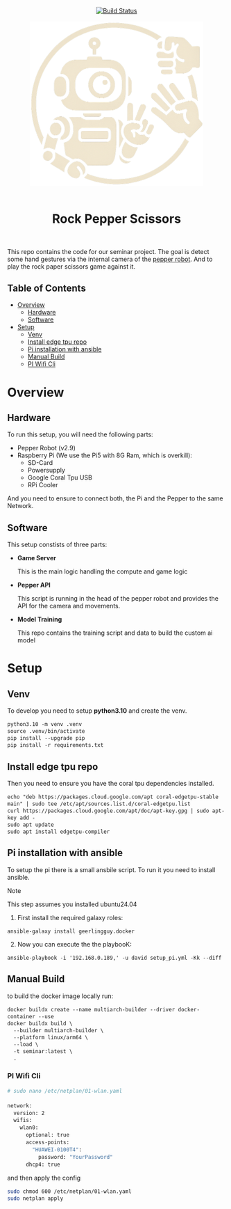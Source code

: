 <p align="center">
 <a href="https://github.com/dav354/seminar/actions">
    <img src="https://github.com/dav354/seminar/actions/workflows/docker_build.yml/badge.svg?branch=main"
         alt="Build Status" />
  </a>
  <br/>
  <br/>
  <img src="assets/logo_white.png"  
    alt="Logo"
    width="400" />
  <br/>
  <br/>
</p>
<h1 align="center">Rock Pepper Scissors</h1>
  <br/>

This repo contains the code for our seminar project. The goal is detect some hand gestures via the internal camera of the [pepper robot](https://aldebaran.com/en/). And to play the rock paper scissors game against it.

## Table of Contents

* [Overview](#overview)
  * [Hardware](#hardware)
  * [Software](#software)
* [Setup](#setup)
  * [Venv](#venv)
  * [Install edge tpu repo](#install-edge-tpu-repo)
  * [Pi installation with ansible](#pi-installation-with-ansible)
  * [Manual Build](#manual-build)
  * [PI Wifi Cli](#pi-wifi-cli)

# Overview

## Hardware

To run this setup, you will need the following parts:
- Pepper Robot (v2.9)
- Raspberry Pi (We use the Pi5 with 8G Ram, which is overkill):
  - SD-Card
  - Powersupply
  - Google Coral Tpu USB
  - RPi Cooler

And you need to ensure to connect both, the Pi and the Pepper to the same Network.

## Software

This setup constists of three parts:

- **Game Server**

  This is the main logic handling the compute and game logic

- **Pepper API**

  This script is running in the head of the pepper robot and provides the API for the camera and movements.

- **Model Training**

  This repo contains the training script and data to build the custom ai model

# Setup

## Venv

To develop you need to setup **python3.10** and create the venv.

```shell
python3.10 -m venv .venv
source .venv/bin/activate
pip install --upgrade pip
pip install -r requirements.txt
```

## Install edge tpu repo

Then you need to ensure you have the coral tpu dependencies installed.

```shell
echo "deb https://packages.cloud.google.com/apt coral-edgetpu-stable main" | sudo tee /etc/apt/sources.list.d/coral-edgetpu.list
curl https://packages.cloud.google.com/apt/doc/apt-key.gpg | sudo apt-key add -
sudo apt update
sudo apt install edgetpu-compiler
```

## Pi installation with ansible

To setup the pi there is a small ansbile script. To run it you need to install ansible.

> [!NOTE]
> This step assumes you installed ubuntu24.04

1. First install the required galaxy roles:
  
  ```shell
  ansible-galaxy install geerlingguy.docker
  ```

2. Now you can execute the the playbooK:

  ```shell
  ansible-playbook -i '192.168.0.189,' -u david setup_pi.yml -Kk --diff
  ```

## Manual Build

to build the docker image locally run:

```shell
docker buildx create --name multiarch-builder --driver docker-container --use
docker buildx build \
  --builder multiarch-builder \
  --platform linux/arm64 \
  --load \
  -t seminar:latest \
  .
```

### PI Wifi Cli

```bash
# sudo nano /etc/netplan/01-wlan.yaml

network:
  version: 2
  wifis:
    wlan0:
      optional: true
      access-points:
        "HUAWEI-0100T4":
          password: "YourPassword"
      dhcp4: true
```

and then apply the config

```bash
sudo chmod 600 /etc/netplan/01-wlan.yaml
sudo netplan apply
```